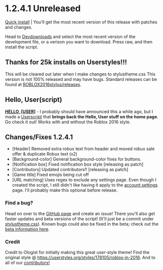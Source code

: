 # 1.2.4.1 Unreleased

[Quick install](https://github.com/anthony1x6000/ROBLOX2016stylus/raw/downloads/.user.css-installFiles/release.user.css) | You'll get the most recent version of this release with patches and changes.

Head to [Devdownloads](https://github.com/anthony1x6000/ROBLOX2016stylus/tree/main/devDownloads) and select the most recent version of the development file, or a verison you want to download. Press raw, and then install the script. 

## Thanks for 25k installs on Userstyles!!!

This will be cleared out later when I make changes to stylustheme.css
This version is not 100% released and may have bugs.
Standard releases can be found at [ROBLOX2016stylus/releases](https://github.com/anthony1x6000/ROBLOX2016stylus/releases).

## Hello, User(script)

[**HELLO, [USER]**](https://github.com/anthony1x6000/ROBLOX2016stylus/blob/main/helloUser.user.js) - I probably should have announced this a while ago, but I made a [Userscript](https://github.com/anthony1x6000/ROBLOX2016stylus/blob/main/helloUser.user.js) that **brings back the Hello, User stuff on the home page**. Go check it out! Works with and without the Roblox 2016 style.

## Changes/Fixes 1.2.4.1

- [Header] Removed extra robux text from header and moved robux sale offer & duplicate Robux text (x2)
- [Background-color] General background-color fixes for buttons.
- [Notification box] Fixed notification box style [releasing as patch]
- [Contributors] Updated contributors!! [releasing as patch]
- [Game title] Fixed emojis being cut off
- [URL matching] Uses regex to exclude any settings page. Even though I created the script, I still didn't like having it apply to the [account settings](https://www.roblox.com/my/account) page. I'll probably make this optional before release.

### Find a bug?

Head on over to the [GitHub page](https://github.com/anthony1x6000/ROBLOX2016stylus) and create an issue!
There you'll also get faster updates and beta versions of the script! (It'll just be a commit under [stylustheme.css](https://github.com/anthony1x6000/ROBLOX2016stylus/blob/main/stylustheme.css)). Known bugs could also be fixed in the beta; check out the [beta information here](https://github.com/anthony1x6000/ROBLOX2016stylus/blob/main/unreleasedChanges.md#beta--116).

### Credit

Credit to Ologist for initially making this great user-style theme!
Find the original style @ https://userstyles.org/styles/178105/roblox-in-2016.
And to all of our [contributors!](https://github.com/anthony1x6000/ROBLOX2016stylus/graphs/contributors)
